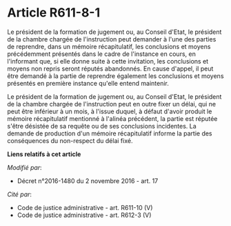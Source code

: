# Article R611-8-1

Le président de la formation de jugement ou, au Conseil d'Etat, le président de la  chambre chargée de l'instruction peut
demander à l'une des parties de reprendre, dans un mémoire récapitulatif, les conclusions et moyens précédemment présentés
dans le cadre de l'instance en cours, en l'informant que, si elle donne suite à cette invitation, les conclusions et moyens
non repris seront réputés abandonnés. En cause d'appel, il peut être demandé à la partie de reprendre également les
conclusions et moyens présentés en première instance qu'elle entend maintenir.

Le président de la formation de jugement ou, au Conseil d'Etat, le président de la chambre chargée de l'instruction peut en
outre fixer un délai, qui ne peut être inférieur à un mois, à l'issue duquel, à défaut d'avoir produit le mémoire
récapitulatif mentionné à l'alinéa précédent, la partie est réputée s'être désistée de sa requête ou de ses conclusions
incidentes. La demande de production d'un mémoire récapitulatif informe la partie des conséquences du non-respect du délai
fixé.

**Liens relatifs à cet article**

_Modifié par_:

  - Décret n°2016-1480 du 2 novembre 2016 - art. 17

_Cité par_:

  - Code de justice administrative - art. R611-10 (V)
  - Code de justice administrative - art. R612-3 (V)
